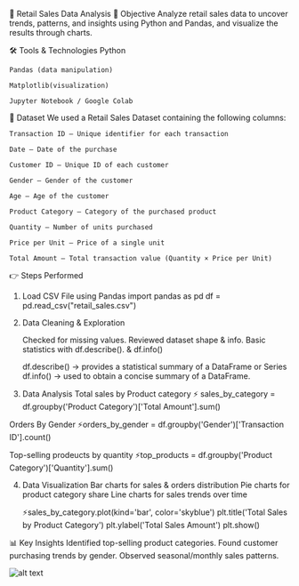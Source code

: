 🛒 Retail Sales Data Analysis
📌 Objective
Analyze retail sales data to uncover trends, patterns, and insights using Python and Pandas, and visualize the results through charts.

🛠 Tools & Technologies
    Python

    Pandas (data manipulation)

    Matplotlib(visualization)

    Jupyter Notebook / Google Colab

📂 Dataset
We used a Retail Sales Dataset containing the following columns:

    Transaction ID – Unique identifier for each transaction

    Date – Date of the purchase

    Customer ID – Unique ID of each customer

    Gender – Gender of the customer

    Age – Age of the customer

    Product Category – Category of the purchased product

    Quantity – Number of units purchased

    Price per Unit – Price of a single unit

    Total Amount – Total transaction value (Quantity × Price per Unit)

👉 Steps Performed
1. Load CSV File using Pandas
    import pandas as pd
    df = pd.read_csv("retail_sales.csv")

2. Data Cleaning & Exploration

    Checked for missing values.
    Reviewed dataset shape & info.
    Basic statistics with df.describe(). & df.info()
    
    df.describe() -> provides a statistical summary of a DataFrame or Series
    df.info() -> used to obtain a concise summary of a DataFrame.

3. Data Analysis
 Total sales by Product category
   ⚡ sales_by_category = df.groupby('Product Category')['Total Amount'].sum()

 Orders By Gender
    ⚡orders_by_gender = df.groupby('Gender')['Transaction ID'].count()

 Top-selling prodeucts by quantity
     ⚡top_products = df.groupby('Product Category')['Quantity'].sum()

4. Data Visualization
    Bar charts for sales & orders distribution
    Pie charts for product category share
    Line charts for sales trends over time

    ⚡sales_by_category.plot(kind='bar', color='skyblue')
    plt.title('Total Sales by Product Category')
    plt.ylabel('Total Sales Amount')
    plt.show()

📊 Key Insights
Identified top-selling product categories.
Found customer purchasing trends by gender.
Observed seasonal/monthly sales patterns.

![alt text](image.png)